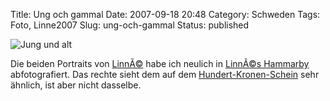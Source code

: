 Title: Ung och gammal
Date: 2007-09-18 20:48
Category: Schweden
Tags: Foto, Linne2007
Slug: ung-och-gammal
Status: published

![Jung und
alt](/pic/linne_portraits.jpg "Jung und alt")

Die beiden Portraits von [LinnÃ©](http://www.fiket.de/tag/linne2007)
habe ich neulich in [LinnÃ©s
Hammarby](http://www.fiket.de/2007/08/27/linnes-hammarby/)
abfotografiert. Das rechte sieht dem auf dem
[Hundert-Kronen-Schein](http://www.fiket.de/2007/05/24/lehrreiches-geld/)
sehr ähnlich, ist aber nicht dasselbe.

